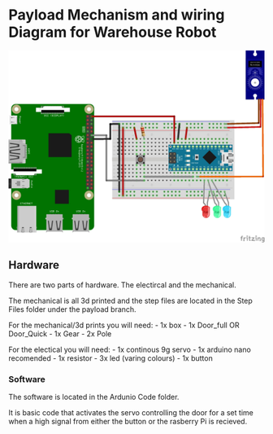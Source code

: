 # Payload Mechanism and wiring Diagram for Warehouse Robot

![Wiring_Diagram.jpg](Schematic/Wiring_Diagram.jpg)



## Hardware
There are two parts of hardware. The electircal and the mechanical.

The mechanical is all 3d printed and the step files are located in the Step Files folder under the payload branch. 

For the mechanical/3d prints you will need:
    - 1x box
    - 1x Door_full OR Door_Quick
    - 1x Gear
    - 2x Pole

For the electical you will need:
    - 1x continous 9g servo
    - 1x arduino nano
    recomended
    - 1x resistor
    - 3x led (varing colours)
    - 1x button

### Software

The software is located in the Ardunio Code folder.

It is basic code that activates the servo controlling the door for a set time when a high signal from either the button or the rasberry Pi is recieved.